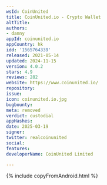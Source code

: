 ```yaml
---
wsId: CoinUnited
title: CoinUnited.io - Crypto Wallet
altTitle: 
authors:
- danny
appId: coinunited.io
appCountry: hk
idd: '1565764339'
released: 2021-05-14
updated: 2024-11-15
version: 4.0.2
stars: 4.9
reviews: 282
website: https://www.coinunited.io/
repository: 
issue: 
icon: coinunited.io.jpg
bugbounty: 
meta: removed
verdict: custodial
appHashes: 
date: 2025-03-19
signer: 
twitter: realcoinunited
social: 
features: 
developerName: CoinUnited Limited

---
```


{% include copyFromAndroid.html %}
